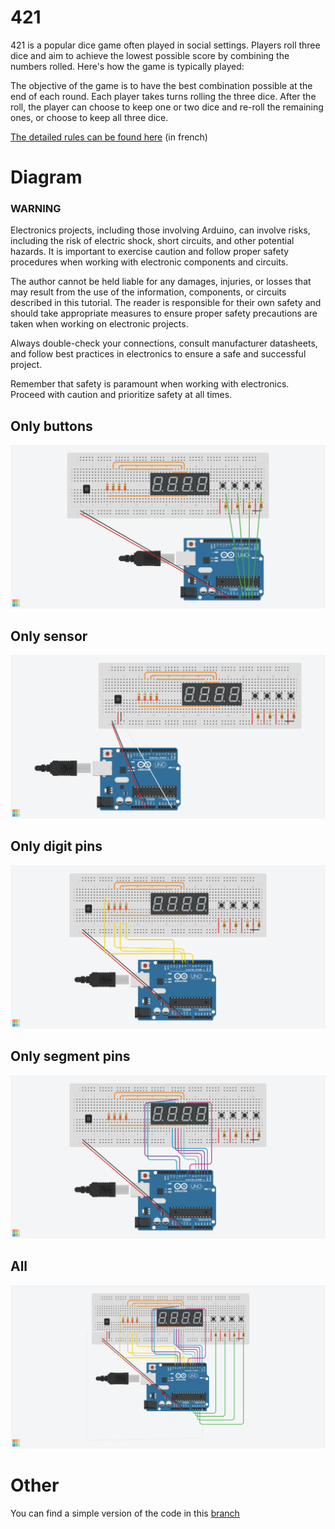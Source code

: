 # 421

421 is a popular dice game often played in social settings. Players roll three dice and aim to achieve the lowest possible score by combining the numbers rolled. Here's how the game is typically played:

The objective of the game is to have the best combination possible at the end of each round. Each player takes turns rolling the three dice. After the roll, the player can choose to keep one or two dice and re-roll the remaining ones, or choose to keep all three dice.

[The detailed rules can be found here](https://regle.net/du-jeu-du-421/) (in french)

# Diagram

### **WARNING**
Electronics projects, including those involving Arduino, can involve risks, including the risk of electric shock, short circuits, and other potential hazards. It is important to exercise caution and follow proper safety procedures when working with electronic components and circuits.

The author cannot be held liable for any damages, injuries, or losses that may result from the use of the information, components, or circuits described in this tutorial. The reader is responsible for their own safety and should take appropriate measures to ensure proper safety precautions are taken when working on electronic projects.

Always double-check your connections, consult manufacturer datasheets, and follow best practices in electronics to ensure a safe and successful project.

Remember that safety is paramount when working with electronics. Proceed with caution and prioritize safety at all times.

## Only buttons

![Diagram of an electrical circuit](img/buttons.png "Buttons Diagram")

## Only sensor

![Diagram of an electrical circuit](img/sensor.png "Sensor Diagram")

## Only digit pins

![Diagram of an electrical circuit](img/digit.png "digits Diagram")

## Only segment pins

![Diagram of an electrical circuit](img/segment.png "Segment Diagram")

## All

![Diagram of an electrical circuit](img/final.png "All the Diagram")

# Other

You can find a simple version of the code in this [branch](https://github.com/Paquito-03/421-arduino/tree/SimpleVersion)
